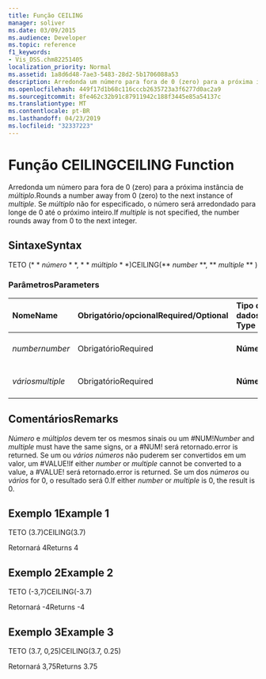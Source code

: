 ```yaml
---
title: Função CEILING
manager: soliver
ms.date: 03/09/2015
ms.audience: Developer
ms.topic: reference
f1_keywords:
- Vis_DSS.chm82251405
localization_priority: Normal
ms.assetid: 1a8d6d48-7ae3-5483-28d2-5b1706088a53
description: Arredonda um número para fora de 0 (zero) para a próxima instância de múltiplo. Se múltiplo não for especificado, o número será arredondado para longe de 0 até o próximo inteiro.
ms.openlocfilehash: 449f17d1b68c116cccb2635723a3f6277d0ac2a9
ms.sourcegitcommit: 8fe462c32b91c87911942c188f3445e85a54137c
ms.translationtype: MT
ms.contentlocale: pt-BR
ms.lasthandoff: 04/23/2019
ms.locfileid: "32337223"
---
```

# <a name="ceiling-function"></a><span data-ttu-id="19ba9-104">Função CEILING</span><span class="sxs-lookup"><span data-stu-id="19ba9-104">CEILING Function</span></span>

<span data-ttu-id="19ba9-105">Arredonda um número para fora de 0 (zero) para a próxima instância de _múltiplo_.</span><span class="sxs-lookup"><span data-stu-id="19ba9-105">Rounds a number away from 0 (zero) to the next instance of  _multiple_.</span></span> <span data-ttu-id="19ba9-106">Se _múltiplo_ não for especificado, o número será arredondado para longe de 0 até o próximo inteiro.</span><span class="sxs-lookup"><span data-stu-id="19ba9-106">If  _multiple_ is not specified, the number rounds away from 0 to the next integer.</span></span> 
  
## <a name="syntax"></a><span data-ttu-id="19ba9-107">Sintaxe</span><span class="sxs-lookup"><span data-stu-id="19ba9-107">Syntax</span></span>

<span data-ttu-id="19ba9-108">TETO (\* \* *número* \* \*, \* \* *múltiplo* \* \*)</span><span class="sxs-lookup"><span data-stu-id="19ba9-108">CEILING(\*\* *number* \*\*, \*\* *multiple* \*\* )</span></span> 
  
### <a name="parameters"></a><span data-ttu-id="19ba9-109">Parâmetros</span><span class="sxs-lookup"><span data-stu-id="19ba9-109">Parameters</span></span>

|<span data-ttu-id="19ba9-110">**Nome**</span><span class="sxs-lookup"><span data-stu-id="19ba9-110">**Name**</span></span>|<span data-ttu-id="19ba9-111">**Obrigatório/opcional**</span><span class="sxs-lookup"><span data-stu-id="19ba9-111">**Required/Optional**</span></span>|<span data-ttu-id="19ba9-112">**Tipo de dados**</span><span class="sxs-lookup"><span data-stu-id="19ba9-112">**Data Type**</span></span>|<span data-ttu-id="19ba9-113">**Descrição**</span><span class="sxs-lookup"><span data-stu-id="19ba9-113">**Description**</span></span>|
|:-----|:-----|:-----|:-----|
| <span data-ttu-id="19ba9-114">_number_</span><span class="sxs-lookup"><span data-stu-id="19ba9-114">_number_</span></span> <br/> |<span data-ttu-id="19ba9-115">Obrigatório</span><span class="sxs-lookup"><span data-stu-id="19ba9-115">Required</span></span>  <br/> |<span data-ttu-id="19ba9-116">**Número**</span><span class="sxs-lookup"><span data-stu-id="19ba9-116">**Number**</span></span> <br/> |<span data-ttu-id="19ba9-117">O número a ser arredondado.</span><span class="sxs-lookup"><span data-stu-id="19ba9-117">The number to round.</span></span>  <br/> |
| <span data-ttu-id="19ba9-118">_vários_</span><span class="sxs-lookup"><span data-stu-id="19ba9-118">_multiple_</span></span> <br/> |<span data-ttu-id="19ba9-119">Obrigatório</span><span class="sxs-lookup"><span data-stu-id="19ba9-119">Required</span></span>  <br/> |<span data-ttu-id="19ba9-120">**Número**</span><span class="sxs-lookup"><span data-stu-id="19ba9-120">**Number**</span></span> <br/> |<span data-ttu-id="19ba9-121">O múltiplo a ser arredondado.</span><span class="sxs-lookup"><span data-stu-id="19ba9-121">The multiple to round to.</span></span>  <br/> |
   
## <a name="remarks"></a><span data-ttu-id="19ba9-122">Comentários</span><span class="sxs-lookup"><span data-stu-id="19ba9-122">Remarks</span></span>

 <span data-ttu-id="19ba9-123">_Número_ e _múltiplos_ devem ter os mesmos sinais ou um #NUM!</span><span class="sxs-lookup"><span data-stu-id="19ba9-123">_Number_ and  _multiple_ must have the same signs, or a #NUM!</span></span> <span data-ttu-id="19ba9-124">será retornado.</span><span class="sxs-lookup"><span data-stu-id="19ba9-124">error is returned.</span></span> <span data-ttu-id="19ba9-125">Se um ou _vários_ _números_ não puderem ser convertidos em um valor, um #VALUE!</span><span class="sxs-lookup"><span data-stu-id="19ba9-125">If either  _number_ or  _multiple_ cannot be converted to a value, a #VALUE!</span></span> <span data-ttu-id="19ba9-126">será retornado.</span><span class="sxs-lookup"><span data-stu-id="19ba9-126">error is returned.</span></span> <span data-ttu-id="19ba9-127">Se um dos _números_ ou _vários_ for 0, o resultado será 0.</span><span class="sxs-lookup"><span data-stu-id="19ba9-127">If either  _number_ or  _multiple_ is 0, the result is 0.</span></span> 
  
## <a name="example-1"></a><span data-ttu-id="19ba9-128">Exemplo 1</span><span class="sxs-lookup"><span data-stu-id="19ba9-128">Example 1</span></span>

<span data-ttu-id="19ba9-129">TETO (3.7)</span><span class="sxs-lookup"><span data-stu-id="19ba9-129">CEILING(3.7)</span></span>
  
<span data-ttu-id="19ba9-130">Retornará 4</span><span class="sxs-lookup"><span data-stu-id="19ba9-130">Returns 4</span></span>
  
## <a name="example-2"></a><span data-ttu-id="19ba9-131">Exemplo 2</span><span class="sxs-lookup"><span data-stu-id="19ba9-131">Example 2</span></span>

<span data-ttu-id="19ba9-132">TETO (-3,7)</span><span class="sxs-lookup"><span data-stu-id="19ba9-132">CEILING(-3.7)</span></span>
  
<span data-ttu-id="19ba9-133">Retornará -4</span><span class="sxs-lookup"><span data-stu-id="19ba9-133">Returns -4</span></span>
  
## <a name="example-3"></a><span data-ttu-id="19ba9-134">Exemplo 3</span><span class="sxs-lookup"><span data-stu-id="19ba9-134">Example 3</span></span>

<span data-ttu-id="19ba9-135">TETO (3.7, 0,25)</span><span class="sxs-lookup"><span data-stu-id="19ba9-135">CEILING(3.7, 0.25)</span></span>
  
<span data-ttu-id="19ba9-136">Retornará 3,75</span><span class="sxs-lookup"><span data-stu-id="19ba9-136">Returns 3.75</span></span>
  

